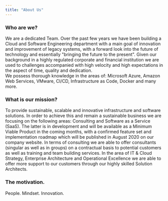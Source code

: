```yaml
---
title: "About Us"
---
```


### Who are we?
We are a dedicated Team. Over the past few years we have been building a Cloud and Software Engineering department with a main goal of innovation and improvement of legacy systems, with a forward look into the future of technology and essentially  "bringing the future to the present". Given our background in a highly regulated corporate and financial institution we are used to challenges accompanied with high velocity and high expectations in the aspect of time, quality and dedication.  
We possess thorough knowledge in the areas of: Microsoft Azure, Amazon Web Services, VMware, CI/CD, Infrastructure as Code, Docker and many more.

### What is our mission?
To provide sustainable, scalable and innovative infrastructure and software solutions. In order to achieve this and remain a sustainable business we are focusing on the following areas: Consulting and Software as a Service (SaaS). The latter is in development and will be available as a Minimum Viable Product in the coming months, with a confirmed feature set and implementation roadmap which will be published in August 2020 on our company website. In terms of consulting we are able to offer consultants (singular as well as in groups) on a contractual basis to potential customers as well as training and team building services. In the area of IT & Cloud Strategy, Enterprise Architecture and Operational Excellence we are able to offer more support to our customers through our highly skilled Solution Architects.

### The motivation.
People. Mindset. Innovation.


